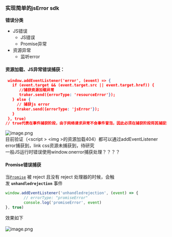 ### 实现简单的jsError sdk
**错误分类**
- JS错误
  - JS错误
  - Promise异常
- 资源异常
  - 监听error

#### 资源加载、JS异常错误捕获：
```json
 window.addEventListener('error', (event) => {
   if (event.target && (event.target.src || event.target.href)) {
      //捕获资源加载异常
      traker.send({errorType: 'resourceError'});
   } else {
     // 捕获js error
     traker.send({errorType: 'jsError'});
   }
 }, true) 
// true代表在事件捕获阶段，由于网络请求异常不会事件冒泡，因此必须在捕获阶段将其捕捉到才行
```
![image.png](https://intranetproxy.alipay.com/skylark/lark/0/2020/png/105555/1590992622842-17e1f32e-ced5-4764-834c-640435102dbb.png#align=left&display=inline&height=135&margin=%5Bobject%20Object%5D&name=image.png&originHeight=270&originWidth=2628&size=394727&status=done&style=none&width=1314)<br />目前验证（<script \> <img \>的资源加载404）都可以通过addEventListener error捕获到，link css资源未捕获到，待研究<br />一般JS运行时错误使用window.onerror捕获处理？？？？
#### Promise错误捕获
当[`Promise`](https://developer.mozilla.org/zh-CN/docs/Web/JavaScript/Reference/Global_Objects/Promise) 被 reject 且没有 reject 处理器的时候，会触发 **`unhandledrejection`** 事件
```javascript
window.addEventListener('unhandledrejection', (event) => {
        // errorType: "promiseError"
        console.log('promiseError', event)
}, true)
```
效果如下<br />								
![image.png](https://intranetproxy.alipay.com/skylark/lark/0/2020/png/105555/1590993639864-98b9fb06-9788-4829-9d0c-c09f97d560bf.png#align=left&display=inline&height=369&margin=%5Bobject%20Object%5D&name=image.png&originHeight=738&originWidth=2814&size=809068&status=done&style=none&width=1407)<br />	
